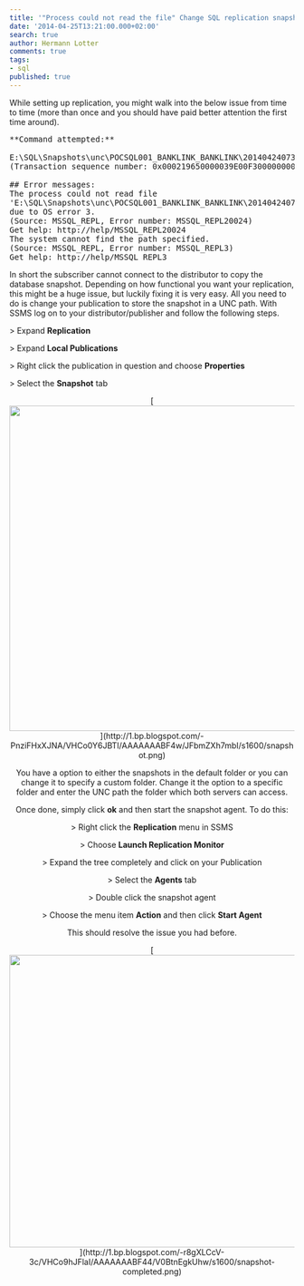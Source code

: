 ```yaml
---
title: '"Process could not read the file" Change SQL replication snapshot folder'
date: '2014-04-25T13:21:00.000+02:00'
search: true
author: Hermann Lotter
comments: true
tags:
- sql
published: true
---
```


While setting up replication, you might walk into the below issue from time to 
time (more than once and you should have paid better attention the first time 
around). 
<pre>**Command attempted:** 

E:\SQL\Snapshots\unc\POCSQL001_BANKLINK_BANKLINK\20140424073004\fn_diagramobjects_267.pre 
(Transaction sequence number: 0x000219650000039E00F300000000, Command ID: 270) 

## Error messages: 
The process could not read file 
'E:\SQL\Snapshots\unc\POCSQL001_BANKLINK_BANKLINK\20140424073004\fn_diagramobjects_267.pre' 
due to OS error 3. 
(Source: MSSQL_REPL, Error number: MSSQL_REPL20024) 
Get help: http://help/MSSQL_REPL20024 
The system cannot find the path specified. 
(Source: MSSQL_REPL, Error number: MSSQL_REPL3) 
Get help: http://help/MSSQL_REPL3 
</pre> 
In short the subscriber cannot connect to the distributor to copy the database 
snapshot. Depending on how functional you want your replication, this might be 
a huge issue, but luckily fixing it is very easy. All you need to do is change 
your publication to store the snapshot in a UNC path. With SSMS log on to your 
distributor/publisher and follow the following steps. 

&gt; Expand **Replication** 

&gt; Expand **Local Publications** 

&gt; Right click the publication in question and choose **Properties** 

&gt; Select the **Snapshot** tab 

<div class="separator" style="clear: both; text-align: center;">[<img 
border="0" 
src="http://1.bp.blogspot.com/-PnziFHxXJNA/VHCo0Y6JBTI/AAAAAAABF4w/JFbmZXh7mbI/s1600/snapshot.png" 
height="574" width="640" 
/>](http://1.bp.blogspot.com/-PnziFHxXJNA/VHCo0Y6JBTI/AAAAAAABF4w/JFbmZXh7mbI/s1600/snapshot.png) 

You have a option to either the snapshots in the default folder or you can 
change it to specify a custom folder. Change it the option to a specific 
folder and enter the UNC path the folder which both servers can access. 

Once done, simply click **ok** and then start the snapshot agent. To do this: 

&gt; Right click the **Replication** menu in SSMS 

&gt; Choose **Launch Replication Monitor** 

&gt; Expand the tree completely and click on your Publication 

&gt; Select the **Agents** tab 

&gt; Double click the snapshot agent 

&gt; Choose the menu item **Action** and then click **Start Agent** 



This should resolve the issue you had before. 

<div class="separator" style="clear: both; text-align: center;">[<img 
border="0" 
src="http://1.bp.blogspot.com/-r8gXLCcV-3c/VHCo9hJFlaI/AAAAAAABF44/V0BtnEgkUhw/s1600/snapshot-completed.png" 
height="516" width="640" 
/>](http://1.bp.blogspot.com/-r8gXLCcV-3c/VHCo9hJFlaI/AAAAAAABF44/V0BtnEgkUhw/s1600/snapshot-completed.png) 